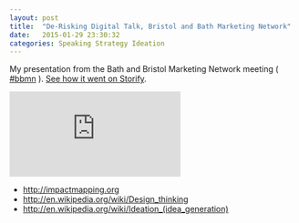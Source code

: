 ```yaml
---
layout: post
title:  "De-Risking Digital Talk, Bristol and Bath Marketing Network"
date:   2015-01-29 23:30:32
categories: Speaking Strategy Ideation
---
```


<p>My presentation from the Bath and Bristol Marketing Network meeting
( <a href="https://twitter.com/search?q=%23BBMN&src=tyah">#bbmn</a> ).
<a href="https://storify.com/t_pk/de-risking-digital">See how it went on Storify</a>.</p>

<div class="ratio">
<iframe src="https://docs.google.com/presentation/d/1Z925HQt4RQLZE9S74MxEoOB5vQ-P04NNIxHJ4XTwQJ0/embed?start=false&loop=false&delayms=3000" frameborder="0" allowfullscreen="true" mozallowfullscreen="true" webkitallowfullscreen="true"></iframe>
</div>

<ul>
<li><a href="http://impactmapping.org">http://impactmapping.org</a></li>
<li><a href="http://en.wikipedia.org/wiki/Design_thinking">http://en.wikipedia.org/wiki/Design_thinking</a></li>
<li><a href="http://en.wikipedia.org/wiki/Ideation_(idea_generation)">http://en.wikipedia.org/wiki/Ideation_(idea_generation)</a></li>
</ul>
